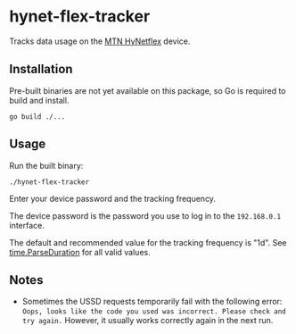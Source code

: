 # hynet-flex-tracker

Tracks data usage on the [MTN HyNetflex](https://mtnbusiness.com.ng/hynetflex) device.

## Installation

Pre-built binaries are not yet available on this package, so Go is required to build and install.

```shell script
go build ./...
```

## Usage

Run the built binary:

```shell script
./hynet-flex-tracker
```

Enter your device password and the tracking frequency.

The device password is the password you use to log in to the `192.168.0.1` interface.

The default and recommended value for the tracking frequency is "1d". See [time.ParseDuration](https://golang.org/pkg/time/#ParseDuration) for all valid values.  

## Notes

- Sometimes the USSD requests temporarily fail with the following error: `Oops, looks like the code you used was incorrect. Please check and try again.` However, it usually works correctly again in the next run.